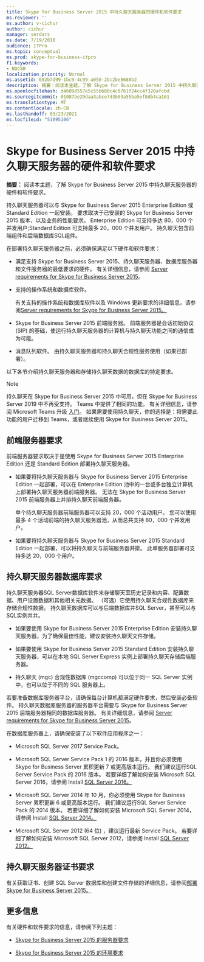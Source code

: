 ```yaml
---
title: Skype for Business Server 2015 中持久聊天服务器的硬件和软件要求
ms.reviewer: ''
ms.author: v-cichur
author: cichur
manager: serdars
ms.date: 7/19/2018
audience: ITPro
ms.topic: conceptual
ms.prod: skype-for-business-itpro
f1.keywords:
- NOCSH
localization_priority: Normal
ms.assetid: 692b7d99-1bc9-4c99-a050-2bc2be8688b2
description: 摘要：阅读本主题，了解 Skype for Business Server 2015 中持久聊天服务器的硬件和软件要求。
ms.openlocfilehash: d4609d557e5c55b680c4c0761f24cc4f320afcbd
ms.sourcegitcommit: 01087be29daa3abce7d3b03a55ba5ef8db4ca161
ms.translationtype: MT
ms.contentlocale: zh-CN
ms.lasthandoff: 03/23/2021
ms.locfileid: "51095106"
---
```

# <a name="hardware-and-software-requirements-for-persistent-chat-server-in-skype-for-business-server-2015"></a>Skype for Business Server 2015 中持久聊天服务器的硬件和软件要求
 
**摘要：** 阅读本主题，了解 Skype for Business Server 2015 中持久聊天服务器的硬件和软件要求。
  
持久聊天服务器可以与 Skype for Business Server 2015 Enterprise Edition 或 Standard Edition 一起安装。 要求取决于已安装的 Skype for Business Server 2015 版本，以及业务的性能要求。 Enterprise Edition 可支持多达 80，000 个并发用户;Standard Edition 可支持最多 20，000 个并发用户。 持久聊天包含前端组件和后端数据库SQL组件。
  
在部署持久聊天服务器之前，必须确保满足以下硬件和软件要求：
  
- 满足支持 Skype for Business Server 2015、持久聊天服务器、数据库服务器和文件服务器的最低要求的硬件。 有关详细信息，请参阅 [Server requirements for Skype for Business Server 2015](../../plan-your-deployment/requirements-for-your-environment/server-requirements.md)。
    
- 支持的操作系统和数据库软件。
    
    有关支持的操作系统和数据库软件以及 Windows 更新要求的详细信息，请参阅[Server requirements for Skype for Business Server 2015。](../../plan-your-deployment/requirements-for-your-environment/server-requirements.md)
    
- Skype for Business Server 2015 前端服务器。 前端服务器是会话初始协议 (SIP) 的基础，使运行持久聊天服务器的计算机与持久聊天功能之间的通信成为可能。 
    
- 消息队列软件。 由持久聊天服务器和持久聊天合规性服务使用（如果已部署）。
    
以下各节介绍持久聊天服务器和存储持久聊天数据的数据库的特定要求。

> [!NOTE] 
> 持久聊天在 Skype for Business Server 2015 中可用，但在 Skype for Business Server 2019 中不再受支持。 Teams 中提供了相同的功能。 有关详细信息，请参阅 Microsoft Teams 升级 [入门](/microsoftteams/upgrade-start-here)。 如果需要使用持久聊天，你的选择是：将需要此功能的用户迁移到 Teams，或者继续使用 Skype for Business Server 2015。 
  
## <a name="front-end-server-requirements"></a>前端服务器要求

前端服务器要求取决于是使用 Skype for Business Server 2015 Enterprise Edition 还是 Standard Edition 部署持久聊天服务器。
  
- 如果要将持久聊天服务器与 Skype for Business Server 2015 Enterprise Edition 一起部署，可以在 Enterprise Edition 池中的一台或多台独立计算机上部署持久聊天服务器前端服务器。 无法在 Skype for Business Server 2015 前端服务器上并排持久聊天前端服务器。 
    
    单个持久聊天服务器前端服务器可以支持 20，000 个活动用户。 您可以使用最多 4 个活动前端的持久聊天服务器池，从而总共支持 80，000 个并发用户。 
    
- 如果要将持久聊天服务器与 Skype for Business Server 2015 Standard Edition 一起部署，可以将持久聊天与前端服务器并排。 此单服务器部署可支持多达 20，000 个用户。 
    
## <a name="persistent-chat-server-database-requirements"></a>持久聊天服务器数据库要求

持久聊天服务器SQL Server数据库软件来存储聊天室历史记录和内容、配置数据、用户设置数据和其他相关元数据。 （可选）它使用持久聊天合规性数据库来存储合规性数据。 持久聊天数据库可以与后端数据库并SQL Server，甚至可以与SQL实例并并。 
  
- 如果要使用 Skype for Business Server 2015 Enterprise Edition 安装持久聊天服务器，为了确保最佳性能，建议安装持久聊天文件存储。
    
- 如果要使用 Skype for Business Server 2015 Standard Edition 安装持久聊天服务器，可以在本地 SQL Server Express 实例上部署持久聊天存储后端服务器。
    
- 持久聊天 (mgc) 合规性数据库 (mgccomp) 可以位于同一 SQL Server 实例中，也可以位于不同的 SQL 服务器上。
    
若要准备数据库服务器平台，请确保每台计算机都满足硬件要求，然后安装必备软件。 持久聊天数据库服务器的服务器平台需要与 Skype for Business Server 2015 后端服务器相同的数据库服务器。 有关详细信息，请参阅 [Server requirements for Skype for Business Server 2015](../../plan-your-deployment/requirements-for-your-environment/server-requirements.md)。
  
在数据库服务器上，请确保安装了以下软件应用程序之一：

- Microsoft SQL Server 2017 Service Pack。

- Microsoft SQL Server Service Pack 1 的 2016 版本，并且你必须使用 Skype for Business Server 累积更新 7 或更高版本运行。 我们建议运行SQL Server Service Pack 的 2016 版本。 若要详细了解如何安装 Microsoft SQL Server 2016，请参阅 Install [SQL Server 2016。](/sql/database-engine/install-windows/install-sql-server?view=sql-server-2016)

- Microsoft SQL Server 2014 年 10 月，你必须使用 Skype for Business Server 累积更新 6 或更高版本运行。 我们建议运行SQL Server Service Pack 的 2014 版本。 若要详细了解如何安装 Microsoft SQL Server 2014，请参阅 Install [SQL Server 2014。](/sql/database-engine/install-windows/install-sql-server?view=sql-server-2014)

- Microsoft SQL Server 2012 (64 位) ，建议运行最新 Service Pack。 若要详细了解如何安装 Microsoft SQL Server 2012，请参阅 Install [SQL Server 2012。](/previous-versions/sql/sql-server-2012/bb500395(v=sql.110))

## <a name="persistent-chat-server-certificate-requirements"></a>持久聊天服务器证书要求

有关获取证书、创建 SQL Server 数据库和创建文件存储的详细信息，请参阅[部署 Skype for Business Server 2015。](../../deploy/deploy.md) 
  
## <a name="for-more-information"></a>更多信息

有关硬件和软件要求的信息，请参阅下列主题：
  
- [Skype for Business Server 2015 的服务器要求](../../plan-your-deployment/requirements-for-your-environment/server-requirements.md)
    
- [Skype for Business Server 2015 的环境要求](../../plan-your-deployment/requirements-for-your-environment/environmental-requirements.md)
